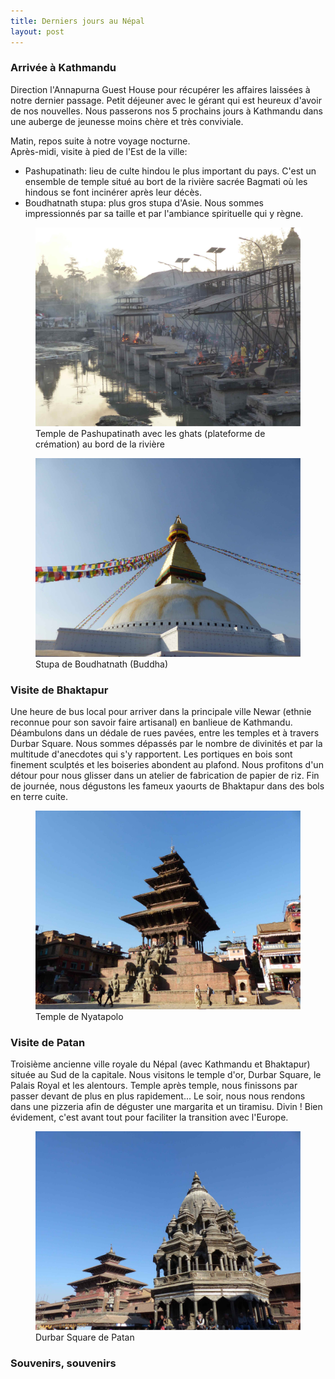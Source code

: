 ```yaml
---
title: Derniers jours au Népal
layout: post
---
```


### Arrivée à Kathmandu

Direction l'Annapurna Guest House pour récupérer les affaires laissées à notre dernier passage. Petit déjeuner avec le gérant qui est heureux d'avoir de nos nouvelles. Nous passerons nos 5 prochains jours à Kathmandu dans une auberge de jeunesse moins chère et très conviviale. 

Matin, repos suite à notre voyage nocturne. <br/>Après-midi, visite à pied de l'Est de la ville:

- Pashupatinath: lieu de culte hindou le plus important du pays. C'est un ensemble de temple situé au bort de la rivière sacrée Bagmati où les hindous se font incinérer après leur décès. 
- Boudhatnath stupa: plus gros stupa d'Asie. Nous sommes impressionnés par sa taille et par l'ambiance spirituelle qui y règne. 


<figure>
   <img src="/media/img/9/asset-17.jpg" />
   <figcaption>Temple de Pashupatinath avec les ghats (plateforme de crémation) au bord de la rivière</figcaption>
</figure>

<figure>
   <img src="/media/img/9/asset-14.jpg" />
   <figcaption>Stupa de Boudhatnath (Buddha)</figcaption>
</figure>


### Visite de Bhaktapur

Une heure de bus local pour arriver dans la principale ville Newar (ethnie reconnue pour son savoir faire artisanal) en banlieue de Kathmandu. Déambulons dans un dédale de rues pavées, entre les temples et à travers Durbar Square. Nous sommes dépassés par le nombre de divinités et par la multitude d'anecdotes qui s'y rapportent. Les portiques en bois sont finement sculptés et les boiseries abondent au plafond. Nous profitons d'un détour pour nous glisser dans un atelier de fabrication de papier de riz. Fin de journée, nous dégustons les fameux yaourts de Bhaktapur dans des bols en terre cuite. 


<figure>
   <img src="/media/img/9/asset-18.jpg" />
   <figcaption>Temple de Nyatapolo</figcaption>
</figure>

### Visite de Patan

Troisième ancienne ville royale du Népal (avec Kathmandu et Bhaktapur) située au Sud de la capitale. Nous visitons le temple d'or, Durbar Square, le Palais Royal et les alentours. Temple après temple, nous finissons par passer devant de plus en plus rapidement... Le soir, nous nous rendons dans une pizzeria afin de déguster une margarita et un tiramisu. Divin ! Bien évidement, c'est avant tout pour faciliter la transition avec l'Europe. 

<figure>
   <img src="/media/img/9/asset-19.jpg" />
   <figcaption>Durbar Square de Patan</figcaption>
</figure>

### Souvenirs, souvenirs




